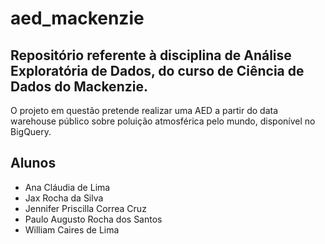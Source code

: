 # aed_mackenzie
## Repositório referente à disciplina de Análise Exploratória de Dados, do curso de Ciência de Dados do Mackenzie.
O projeto em questão pretende realizar uma AED a partir do data warehouse público sobre poluição atmosférica pelo mundo, disponível no BigQuery.
## Alunos
- Ana Cláudia de Lima
- Jax Rocha da Silva
- Jennifer Priscilla Correa Cruz
- Paulo Augusto Rocha dos Santos
- William Caires de Lima
